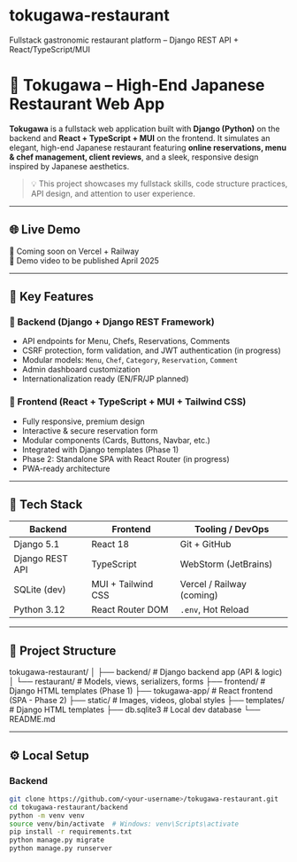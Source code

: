 # tokugawa-restaurant
Fullstack gastronomic restaurant platform – Django REST API + React/TypeScript/MUI


# 🏯 Tokugawa – High-End Japanese Restaurant Web App

**Tokugawa** is a fullstack web application built with **Django (Python)** on the backend and **React + TypeScript + MUI** on the frontend. It simulates an elegant, 
high-end Japanese restaurant featuring **online reservations, menu & chef management, client reviews**, and a sleek, responsive design inspired by Japanese aesthetics.

> 💡 This project showcases my fullstack skills, code structure practices, API design, and attention to user experience.

---

## 🌐 Live Demo
🚧 Coming soon on Vercel + Railway  
🎥 Demo video to be published April 2025

---

## 🚀 Key Features

### 🔧 Backend (Django + Django REST Framework)
- API endpoints for Menu, Chefs, Reservations, Comments
- CSRF protection, form validation, and JWT authentication (in progress)
- Modular models: `Menu`, `Chef`, `Category`, `Reservation`, `Comment`
- Admin dashboard customization
- Internationalization ready (EN/FR/JP planned)

### 🎨 Frontend (React + TypeScript + MUI + Tailwind CSS)
- Fully responsive, premium design
- Interactive & secure reservation form
- Modular components (Cards, Buttons, Navbar, etc.)
- Integrated with Django templates (Phase 1)
- Phase 2: Standalone SPA with React Router (in progress)
- PWA-ready architecture

---

## 🧠 Tech Stack

| Backend         | Frontend                | Tooling / DevOps         |
|------------------|--------------------------|----------------------------|
| Django 5.1       | React 18                 | Git + GitHub              |
| Django REST API  | TypeScript               | WebStorm (JetBrains)      |
| SQLite (dev)     | MUI + Tailwind CSS       | Vercel / Railway (coming) |
| Python 3.12      | React Router DOM         | `.env`, Hot Reload        |

---

## 📁 Project Structure

tokugawa-restaurant/ │ ├── backend/ # Django backend app (API & logic) │ 
└── restaurant/ # Models, views, serializers, forms ├── frontend/ # Django HTML templates (Phase 1) ├── tokugawa-app/ # React frontend (SPA - 
Phase 2) ├── static/ # Images, videos, global styles ├── templates/ # Django HTML templates ├── db.sqlite3 # Local dev database └── README.md


---

## ⚙️ Local Setup

### Backend

```bash
git clone https://github.com/<your-username>/tokugawa-restaurant.git
cd tokugawa-restaurant/backend
python -m venv venv
source venv/bin/activate  # Windows: venv\Scripts\activate
pip install -r requirements.txt
python manage.py migrate
python manage.py runserver
